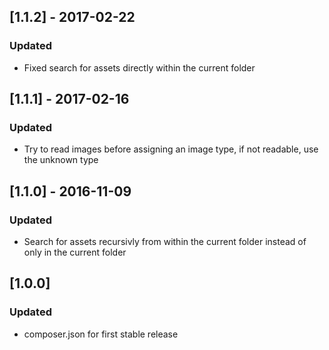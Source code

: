 ## [1.1.2] - 2017-02-22
### Updated
- Fixed search for assets directly within the current folder

## [1.1.1] - 2017-02-16
### Updated
- Try to read images before assigning an image type, if not readable, use the unknown type

## [1.1.0] - 2016-11-09
### Updated
- Search for assets recursivly from within the current folder instead of only in the current folder

## [1.0.0]
### Updated
- composer.json for first stable release

